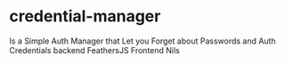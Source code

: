# credential-manager
Is a Simple Auth Manager that Let you Forget about Passwords and Auth Credentials backend FeathersJS Frontend Nils
